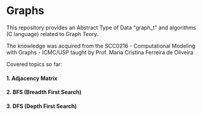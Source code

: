 # Graphs


This repository provides an Abstract Type of Data "graph_t" and algorithms (C language) related to Graph Teory.

The knowledge was acquired from the SCC0216 - Computational Modeling with Graphs - ICMC/USP taught by Prof. Maria Cristina Ferreira de Oliveira

Covered topics so far:
#### 1. Adjacency Matrix
#### 2. BFS (Breadth First Search)
#### 3. DFS (Depth First Search)

